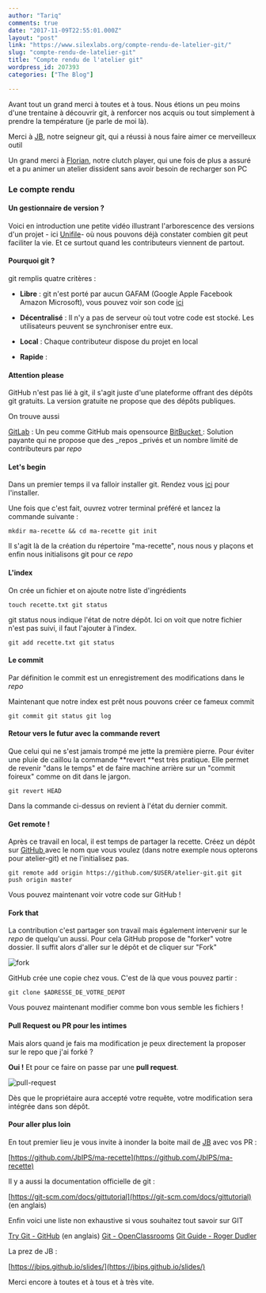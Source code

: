 ```yaml
---
author: "Tariq"
comments: true
date: "2017-11-09T22:55:01.000Z"
layout: "post"
link: "https://www.silexlabs.org/compte-rendu-de-latelier-git/"
slug: "compte-rendu-de-latelier-git"
title: "Compte rendu de l'atelier git"
wordpress_id: 207393
categories: ["The Blog"]

---
```

Avant tout un grand merci à toutes et à tous. Nous étions un peu moins d'une trentaine à découvrir git, à renforcer nos acquis ou tout simplement à prendre la température (je parle de moi là).

Merci à [JB](https://github.com/JbIPS), notre seigneur git, qui a réussi à nous faire aimer ce merveilleux outil





Un grand merci à [Florian](https://github.com/FTwex), notre clutch player, qui une fois de plus a assuré et a pu animer un atelier dissident sans avoir besoin de recharger son PC







### Le compte rendu





#### Un gestionnaire de version ?



Voici en introduction une petite vidéo illustrant l'arborescence des versions d'un projet - ici [Unifile](https://github.com/silexlabs/unifile)- où nous pouvons déjà constater combien git peut faciliter la vie. Et ce surtout quand les contributeurs viennent de partout.





#### Pourquoi git ?



git remplis quatre critères :





  * **Libre** : git n'est porté par aucun GAFAM (Google Apple Facebook Amazon Microsoft), vous pouvez voir son code [ici](https://github.com/git)


  * **Décentralisé** : Il n'y a pas de serveur où tout votre code est stocké. Les utilisateurs peuvent se synchroniser entre eux.


  * **Local** : Chaque contributeur dispose du projet en local


  * **Rapide** :








#### Attention please



GitHub n'est pas lié à git, il s'agit juste d'une plateforme offrant des dépôts git gratuits. La version gratuite ne propose que des dépôts publiques.

On trouve aussi

[GitLab](https://about.gitlab.com/) : Un peu comme GitHub mais opensource
[BitBucket ](https://bitbucket.org/): Solution payante qui ne propose que des _repos _privés et un nombre limité de contributeurs par _repo_



#### Let's begin



Dans un premier temps il va falloir installer git. Rendez vous [ici](https://git-scm.com/downloads) pour l'installer.

Une fois que c'est fait, ouvrez votrer terminal préféré et lancez la commande suivante :

`mkdir ma-recette && cd ma-recette
git init
`

Il s'agit là de la création du répertoire "ma-recette", nous nous y plaçons et enfin nous initialisons git pour ce _repo_



#### L'index



On crée un fichier et on ajoute notre liste d'ingrédients

`touch recette.txt
git status`

git status nous indique l'état de notre dépôt. Ici on voit que notre fichier n'est pas suivi, il faut l'ajouter à l'index.

`git add recette.txt
git status`



#### Le commit



Par définition le commit est un enregistrement des modifications dans le _repo_

Maintenant que notre index est prêt nous pouvons créer ce fameux commit

`git commit
git status
git log`



#### Retour vers le futur avec la commande revert



Que celui qui ne s'est jamais trompé me jette la première pierre. Pour éviter une pluie de caillou la commande **revert **est très pratique.
Elle permet de revenir "dans le temps" et de faire machine arrière sur un "commit foireux" comme on dit dans le jargon.

`git revert HEAD`

Dans la commande ci-dessus on revient à l'état du dernier commit.



#### Get remote !



Après ce travail en local, il est temps de partager la recette.
Créez un dépôt sur [GitHub ](https://github.com/)avec le nom que vous voulez (dans notre exemple nous opterons pour atelier-git) et ne l'initialisez pas.

`git remote add origin https://github.com/$USER/atelier-git.git
git push origin master`

Vous pouvez maintenant voir votre code sur GitHub !



#### Fork that



La contribution c'est partager son travail mais également intervenir sur le _repo_ de quelqu'un aussi. Pour cela GitHub propose de "forker" votre dossier.
Il suffit alors d'aller sur le dépôt et de cliquer sur "Fork"

![fork](https://www.silexlabs.org/wp-content/uploads/2017/11/fork.png)

GitHub crée une copie chez vous. C'est de là que vous pouvez partir :

`git clone $ADRESSE_DE_VOTRE_DEPOT`

Vous pouvez maintenant modifier comme bon vous semble les fichiers !



#### Pull Request ou PR pour les intimes



Mais alors quand je fais ma modification je peux directement la proposer sur le repo que j'ai forké ?

**Oui !** Et pour ce faire on passe par une **pull request**.

![pull-request](https://www.silexlabs.org/wp-content/uploads/2017/11/pull-request.png)

Dès que le propriétaire aura accepté votre requête, votre modification sera intégrée dans son dépôt.





#### Pour aller plus loin



En tout premier lieu je vous invite à inonder la boite mail de [JB](https://github.com/JbIPS) avec vos PR :

[https://github.com/JbIPS/ma-recette](https://github.com/JbIPS/ma-recette)

Il y a aussi la documentation officielle de git :

[https://git-scm.com/docs/gittutorial](https://git-scm.com/docs/gittutorial) (en anglais)

Enfin voici une liste non exhaustive si vous souhaitez tout savoir sur GIT

[Try Git - GitHub](https://try.github.io/levels/1/challenges/1) (en anglais)
[Git - OpenClassrooms](https://openclassrooms.com/courses/gerez-vos-codes-source-avec-git)
[Git Guide - Roger Dudler](https://rogerdudler.github.io/git-guide/index.fr.html)

La prez de JB :

[https://jbips.github.io/slides/](https://jbips.github.io/slides/)

Merci encore à toutes et à tous et à très vite.

